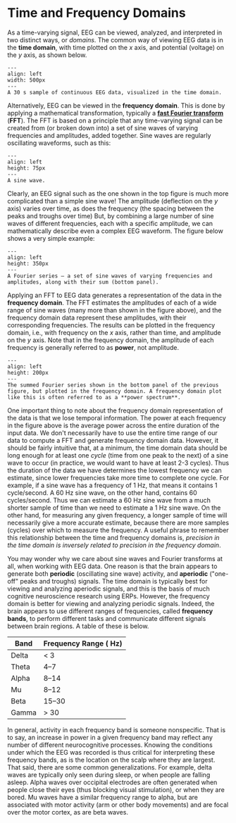 # Time and Frequency Domains

As a time-varying signal, EEG can be viewed, analyzed, and interpreted in two distinct ways, or *domains*. The common way of viewing EEG data is in the **time domain**, with time plotted on the *x* axis, and potential (voltage) on the *y* axis, as shown below.

```{figure} images/eeg_raw_continuous_30s.jpg
---
align: left
width: 500px
---
A 30 s sample of continuous EEG data, visualized in the time domain.
```

Alternatively, EEG can be viewed in the **frequency domain**. This is done by applying a mathematical transformation, typically a [**fast Fourier transform**](https://en.wikipedia.org/wiki/Fast_Fourier_transform) (**FFT**). The FFT is based on a principle that any time-varying signal can be created from (or broken down into) a set of sine waves of varying frequencies and amplitudes, added together. Sine waves are regularly oscillating waveforms, such as this:

```{figure} images/sine_wave.png
---
align: left
height: 75px
---
A sine wave.
```

Clearly, an EEG signal such as the one shown in the top figure is much more complicated than a simple sine wave! The amplitude (deflection on the *y* axis) varies over time, as does the frequency (the spacing between the peaks and troughs over time)  But, by combining a large number of sine waves of different frequencies, each with a specific amplitude, we can mathematically describe even a complex EEG waveform. The figure below shows a very simple example:

```{figure} images/fourier_series_td.png
---
align: left
height: 350px
---
A Fourier series — a set of sine waves of varying frequencies and amplitudes, along with their sum (bottom panel).
```

Applying an FFT to EEG data generates a representation of the data in the **frequency domain**. The FFT estimates the amplitudes of each of a wide range of sine waves (many more than shown in the figure above), and the frequency domain data represent these amplitudes, with their corresponding frequencies. The results can be plotted in the frequency domain, i.e., with frequency on the *x* axis, rather than time, and amplitude on the *y* axis. Note that in the frequency domain, the amplitude of each frequency is generally referred to as **power**, not amplitude.  

```{figure} images/fourier_series_fd.png
---
align: left
height: 200px
---
The summed Fourier series shown in the bottom panel of the previous figure, but plotted in the frequency domain. A frequency domain plot like this is often referred to as a **power spectrum**.
```

One important thing to note about the frequency domain representation of the data is that we lose temporal information. The power at each frequency in the figure above is the average power across the entire duration of the input data. We don't necessarily have to use the entire time range of our data to compute a FFT and generate frequency domain data. However, it should be fairly intuitive that, at a minimum, the time domain data should be long enough for at least one *cycle* (time from one peak to the next) of a sine wave to occur (in practice, we would want to have at least 2-3 cycles). Thus the duration of the data we have determines the lowest frequency we can estimate, since lower frequencies take more time to complete one cycle. For example, if a sine wave has a frequency of 1 Hz, that means it contains 1 cycle/second. A 60 Hz sine wave, on the other hand, contains 60 cycles/second. Thus we can estimate a 60 Hz sine wave from a much shorter sample of time than we need to estimate a 1 Hz sine wave. On the other hand, for measuring any given frequency, a longer sample of time will necessarily give a more accurate estimate, because there are more samples (cycles) over which to measure the frequency. A useful phrase to remember this relationship between the time and frequency domains is, *precision in the time domain is inversely related to precision in the frequency domain*.

You may wonder why we care about sine waves and Fourier transforms at all, when working with EEG data. One reason is that the brain appears to generate both **periodic** (oscillating sine wave) activity, and **aperiodic** ("one-off" peaks and troughs) signals. The time domain is typically best for viewing and analyzing aperiodic signals, and this is the basis of much cognitive neuroscience research using ERPs. However, the frequency domain is better for viewing and analyzing periodic signals. Indeed, the brain appears to use different ranges of frequencies, called **frequency bands**, to perform different tasks and communicate different signals between brain regions. A table of these is below.

| Band | Frequency Range ( Hz) |
| ---- | --------------- |
| Delta | < 3   |
| Theta | 4–7   |
| Alpha | 8–14  |
| Mu    | 8–12  |
| Beta  | 15–30 |
| Gamma | > 30  |

 In general, activity in each frequency band is someone nonspecific. That is to say, an increase in power in a given frequency band may reflect any number of different neurocognitive processes. Knowing the conditions under which the EEG was recorded is thus critical for interpreting these frequency bands, as is the location on the scalp where they are largest. That said, there are some common generalizations. For example, delta waves are typically only seen during sleep, or when people are falling asleep. Alpha waves over occipital electrodes are often generated when people close their eyes (thus blocking visual stimulation), or when they are bored. Mu waves have a similar frequency range to alpha, but are associated with motor activity (arm or other body movements) and are focal over the motor cortex, as are beta waves.
